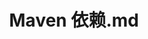 ---
layout: post
title: Maven 依赖.md
categories: [Maven]
description: 
keywords: Maven 依赖.md
mermaid: false
sequence: false
flow: false
mathjax: false
mindmap: false
mindmap2: false
---